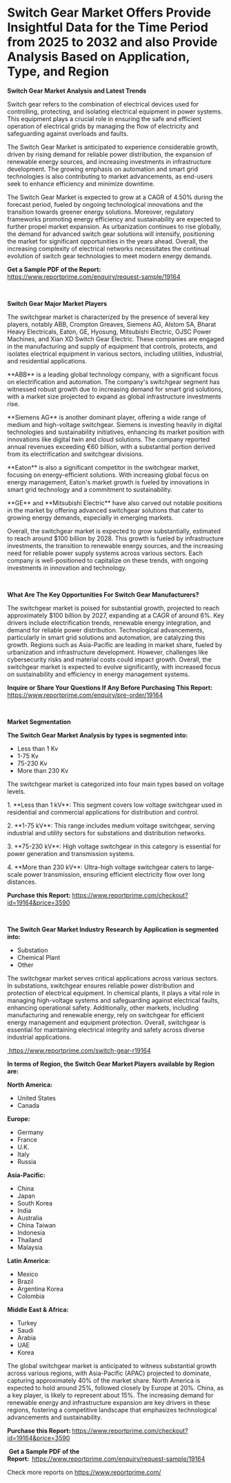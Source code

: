 <p><h1>Switch Gear Market Offers Provide Insightful Data for the Time Period from 2025 to 2032 and also Provide Analysis Based on Application, Type, and Region</h1></p><p><strong>Switch Gear Market Analysis and Latest Trends</strong></p>
<p><p>Switch gear refers to the combination of electrical devices used for controlling, protecting, and isolating electrical equipment in power systems. This equipment plays a crucial role in ensuring the safe and efficient operation of electrical grids by managing the flow of electricity and safeguarding against overloads and faults.</p><p>The Switch Gear Market is anticipated to experience considerable growth, driven by rising demand for reliable power distribution, the expansion of renewable energy sources, and increasing investments in infrastructure development. The growing emphasis on automation and smart grid technologies is also contributing to market advancements, as end-users seek to enhance efficiency and minimize downtime.</p><p>The Switch Gear Market is expected to grow at a CAGR of 4.50% during the forecast period, fueled by ongoing technological innovations and the transition towards greener energy solutions. Moreover, regulatory frameworks promoting energy efficiency and sustainability are expected to further propel market expansion. As urbanization continues to rise globally, the demand for advanced switch gear solutions will intensify, positioning the market for significant opportunities in the years ahead. Overall, the increasing complexity of electrical networks necessitates the continual evolution of switch gear technologies to meet modern energy demands.</p></p>
<p><strong>Get a Sample PDF of the Report:&nbsp;</strong> <a href="https://www.reportprime.com/enquiry/request-sample/19164?utm_campaign=2245&utm_medium=2&utm_source=Github&utm_content=ia&utm_term=19032025&utm_id=switch-gear">https://www.reportprime.com/enquiry/request-sample/19164</a></p>
<p>&nbsp;</p>
<p><strong>Switch Gear Major Market Players</strong></p>
<p><p>The switchgear market is characterized by the presence of several key players, notably ABB, Crompton Greaves, Siemens AG, Alstom SA, Bharat Heavy Electricals, Eaton, GE, Hyosung, Mitsubishi Electric, OJSC Power Machines, and Xian XD Switch Gear Electric. These companies are engaged in the manufacturing and supply of equipment that controls, protects, and isolates electrical equipment in various sectors, including utilities, industrial, and residential applications.</p><p>**ABB** is a leading global technology company, with a significant focus on electrification and automation. The company's switchgear segment has witnessed robust growth due to increasing demand for smart grid solutions, with a market size projected to expand as global infrastructure investments rise.</p><p>**Siemens AG** is another dominant player, offering a wide range of medium and high-voltage switchgear. Siemens is investing heavily in digital technologies and sustainability initiatives, enhancing its market position with innovations like digital twin and cloud solutions. The company reported annual revenues exceeding €60 billion, with a substantial portion derived from its electrification and switchgear divisions.</p><p>**Eaton** is also a significant competitor in the switchgear market, focusing on energy-efficient solutions. With increasing global focus on energy management, Eaton's market growth is fueled by innovations in smart grid technology and a commitment to sustainability.</p><p>**GE** and **Mitsubishi Electric** have also carved out notable positions in the market by offering advanced switchgear solutions that cater to growing energy demands, especially in emerging markets.</p><p>Overall, the switchgear market is expected to grow substantially, estimated to reach around $100 billion by 2028. This growth is fueled by infrastructure investments, the transition to renewable energy sources, and the increasing need for reliable power supply systems across various sectors. Each company is well-positioned to capitalize on these trends, with ongoing investments in innovation and technology.</p></p>
<p>&nbsp;</p>
<p><strong>What Are The Key Opportunities For Switch Gear Manufacturers?</strong></p>
<p><p>The switchgear market is poised for substantial growth, projected to reach approximately $100 billion by 2027, expanding at a CAGR of around 6%. Key drivers include electrification trends, renewable energy integration, and demand for reliable power distribution. Technological advancements, particularly in smart grid solutions and automation, are catalyzing this growth. Regions such as Asia-Pacific are leading in market share, fueled by urbanization and infrastructure development. However, challenges like cybersecurity risks and material costs could impact growth. Overall, the switchgear market is expected to evolve significantly, with increased focus on sustainability and efficiency in energy management systems.</p></p>
<p><strong>Inquire or Share Your Questions If Any Before Purchasing This Report:</strong> <a href="https://www.reportprime.com/enquiry/pre-order/19164?utm_campaign=2245&utm_medium=2&utm_source=Github&utm_content=ia&utm_term=19032025&utm_id=switch-gear">https://www.reportprime.com/enquiry/pre-order/19164</a></p>
<p>&nbsp;</p>
<p><strong>Market Segmentation</strong></p>
<p><strong>The Switch Gear Market Analysis by types is segmented into:</strong></p>
<p><ul><li>Less than 1 Kv</li><li>1-75 Kv</li><li>75-230 Kv</li><li>More than 230 Kv</li></ul></p>
<p><p>The switchgear market is categorized into four main types based on voltage levels. </p><p>1. **Less than 1 kV**: This segment covers low voltage switchgear used in residential and commercial applications for distribution and control.</p><p>2. **1-75 kV**: This range includes medium voltage switchgear, serving industrial and utility sectors for substations and distribution networks.</p><p>3. **75-230 kV**: High voltage switchgear in this category is essential for power generation and transmission systems.</p><p>4. **More than 230 kV**: Ultra-high voltage switchgear caters to large-scale power transmission, ensuring efficient electricity flow over long distances.</p></p>
<p><strong>Purchase this Report:&nbsp;</strong><a href="https://www.reportprime.com/checkout?id=19164&price=3590&utm_campaign=2245&utm_medium=2&utm_source=Github&utm_content=ia&utm_term=19032025&utm_id=switch-gear">https://www.reportprime.com/checkout?id=19164&price=3590</a></p>
<p>&nbsp;</p>
<p><strong>The Switch Gear Market Industry Research by Application is segmented into:</strong></p>
<p><ul><li>Substation</li><li>Chemical Plant</li><li>Other</li></ul></p>
<p><p>The switchgear market serves critical applications across various sectors. In substations, switchgear ensures reliable power distribution and protection of electrical equipment. In chemical plants, it plays a vital role in managing high-voltage systems and safeguarding against electrical faults, enhancing operational safety. Additionally, other markets, including manufacturing and renewable energy, rely on switchgear for efficient energy management and equipment protection. Overall, switchgear is essential for maintaining electrical integrity and safety across diverse industrial applications.</p></p>
<p><a href="https://www.reportprime.com/switch-gear-r19164?utm_campaign=2245&utm_medium=2&utm_source=Github&utm_content=ia&utm_term=19032025&utm_id=switch-gear">&nbsp;https://www.reportprime.com/switch-gear-r19164</a></p>
<p><strong>In terms of Region, the Switch Gear Market Players available by Region are:</strong></p>
<p>
    <p> <strong> North America: </strong>
        <ul>
            <li>United States</li>
            <li>Canada</li>
        </ul>
        </p> 
    <p> <strong> Europe: </strong>
        <ul>
            <li>Germany</li>
            <li>France</li>
            <li>U.K.</li>
            <li>Italy</li>
            <li>Russia</li>
        </ul>
        </p> 
    <p> <strong> Asia-Pacific: </strong>
        <ul>
            <li>China</li>
            <li>Japan</li>
            <li>South Korea</li>
            <li>India</li>
            <li>Australia</li>
            <li>China Taiwan</li>
            <li>Indonesia</li>
            <li>Thailand</li>
            <li>Malaysia</li>
        </ul>
        </p> 
    <p> <strong> Latin America: </strong>
        <ul>
            <li>Mexico</li>
            <li>Brazil</li>
            <li>Argentina Korea</li>
            <li>Colombia</li>
        </ul>
        </p> 
    <p> <strong> Middle East & Africa: </strong>
        <ul>
            <li>Turkey</li>
            <li>Saudi</li>
            <li>Arabia</li>
            <li>UAE</li>
            <li>Korea</li>
        </ul>
    </p>
    </p>
<p><p>The global switchgear market is anticipated to witness substantial growth across various regions, with Asia-Pacific (APAC) projected to dominate, capturing approximately 40% of the market share. North America is expected to hold around 25%, followed closely by Europe at 20%. China, as a key player, is likely to represent about 15%. The increasing demand for renewable energy and infrastructure expansion are key drivers in these regions, fostering a competitive landscape that emphasizes technological advancements and sustainability.</p></p>
<p><strong>Purchase this Report: </strong><a href="https://www.reportprime.com/checkout?id=19164&price=3590&utm_campaign=2245&utm_medium=2&utm_source=Github&utm_content=ia&utm_term=19032025&utm_id=switch-gear">https://www.reportprime.com/checkout?id=19164&price=3590</a></p>
<p>&nbsp;<strong>Get a Sample PDF of the Report:&nbsp;&nbsp;</strong><a href="https://www.reportprime.com/enquiry/request-sample/19164?utm_campaign=2245&utm_medium=2&utm_source=Github&utm_content=ia&utm_term=19032025&utm_id=switch-gear">https://www.reportprime.com/enquiry/request-sample/19164</a></p>
<p><strong></strong></p>
<p>Check more reports on <a href="https://www.reportprime.com/?utm_campaign=2245&utm_medium=2&utm_source=Github&utm_content=ia&utm_term=19032025&utm_id=switch-gear">https://www.reportprime.com/</a></p>